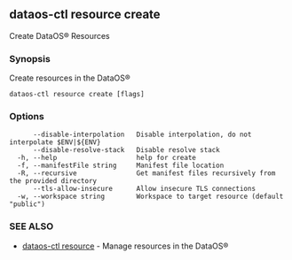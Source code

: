 ## dataos-ctl resource create

Create DataOS® Resources

### Synopsis

Create resources in the DataOS®

```
dataos-ctl resource create [flags]
```

### Options

```
      --disable-interpolation   Disable interpolation, do not interpolate $ENV|${ENV}
      --disable-resolve-stack   Disable resolve stack
  -h, --help                    help for create
  -f, --manifestFile string     Manifest file location
  -R, --recursive               Get manifest files recursively from the provided directory
      --tls-allow-insecure      Allow insecure TLS connections
  -w, --workspace string        Workspace to target resource (default "public")
```

### SEE ALSO

* [dataos-ctl resource](dataos-ctl_resource.md)	 - Manage resources in the DataOS®

